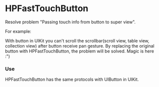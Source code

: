 # HPFastTouchButton
Resolve problem "Passing touch info from button to super view".

For example:

With button in UIKit you can't scroll the scrollbar(scroll view, table view, collection view) after button receive pan gesture. By replacing the original button with HPFastTouchButton, the problem will be solved.
Magic is here :")

### Use

HPFastTouchButton has the same protocols with UIButton in UIKit.
